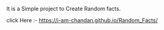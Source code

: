 It is a Simple project to Create Random facts.

click Here :- https://i-am-chandan.github.io/Random_Facts/

